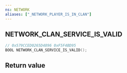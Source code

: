 ```yaml
---
ns: NETWORK
aliases: ["_NETWORK_PLAYER_IS_IN_CLAN"]
---
```

## NETWORK_CLAN_SERVICE_IS_VALID

```c
// 0x579CCED0265D4896 0xF5F4BD95
BOOL NETWORK_CLAN_SERVICE_IS_VALID();
```


## Return value
